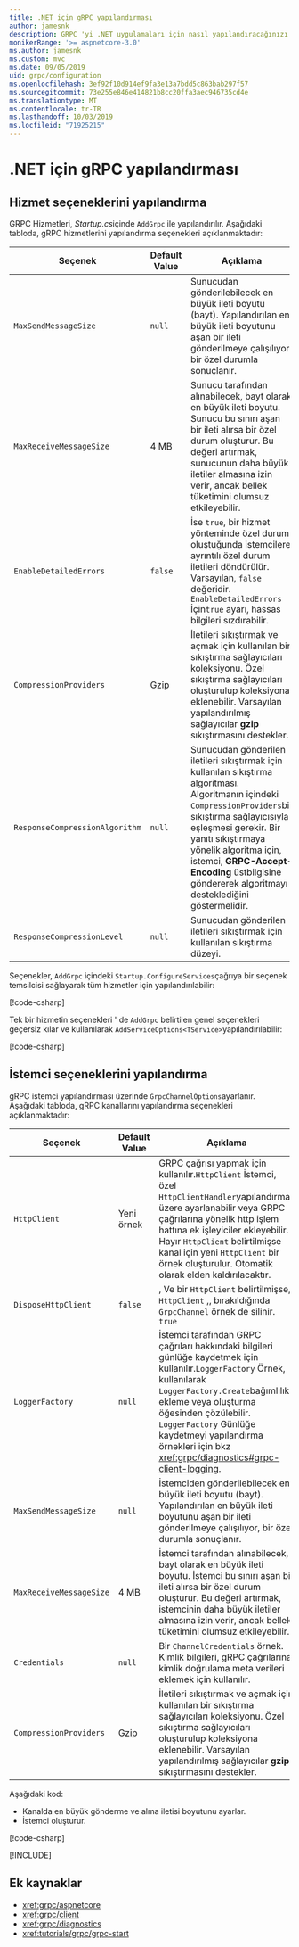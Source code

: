 ```yaml
---
title: .NET için gRPC yapılandırması
author: jamesnk
description: GRPC 'yi .NET uygulamaları için nasıl yapılandıracağınızı öğrenin.
monikerRange: '>= aspnetcore-3.0'
ms.author: jamesnk
ms.custom: mvc
ms.date: 09/05/2019
uid: grpc/configuration
ms.openlocfilehash: 3ef92f10d914ef9fa3e13a7bdd5c863bab297f57
ms.sourcegitcommit: 73e255e846e414821b8cc20ffa3aec946735cd4e
ms.translationtype: MT
ms.contentlocale: tr-TR
ms.lasthandoff: 10/03/2019
ms.locfileid: "71925215"
---
```

# <a name="grpc-for-net-configuration"></a>.NET için gRPC yapılandırması

## <a name="configure-services-options"></a>Hizmet seçeneklerini yapılandırma

GRPC Hizmetleri, *Startup.cs*içinde `AddGrpc` ile yapılandırılır. Aşağıdaki tabloda, gRPC hizmetlerini yapılandırma seçenekleri açıklanmaktadır:

| Seçenek | Default Value | Açıklama |
| ------ | ------------- | ----------- |
| `MaxSendMessageSize` | `null` | Sunucudan gönderilebilecek en büyük ileti boyutu (bayt). Yapılandırılan en büyük ileti boyutunu aşan bir ileti gönderilmeye çalışılıyor, bir özel durumla sonuçlanır. |
| `MaxReceiveMessageSize` | 4 MB | Sunucu tarafından alınabilecek, bayt olarak en büyük ileti boyutu. Sunucu bu sınırı aşan bir ileti alırsa bir özel durum oluşturur. Bu değeri artırmak, sunucunun daha büyük iletiler almasına izin verir, ancak bellek tüketimini olumsuz etkileyebilir. |
| `EnableDetailedErrors` | `false` | İse `true`, bir hizmet yönteminde özel durum oluştuğunda istemcilere ayrıntılı özel durum iletileri döndürülür. Varsayılan, `false` değeridir. `EnableDetailedErrors` İçin`true` ayarı, hassas bilgileri sızdırabilir. |
| `CompressionProviders` | Gzip | İletileri sıkıştırmak ve açmak için kullanılan bir sıkıştırma sağlayıcıları koleksiyonu. Özel sıkıştırma sağlayıcıları oluşturulup koleksiyona eklenebilir. Varsayılan yapılandırılmış sağlayıcılar **gzip** sıkıştırmasını destekler. |
| `ResponseCompressionAlgorithm` | `null` | Sunucudan gönderilen iletileri sıkıştırmak için kullanılan sıkıştırma algoritması. Algoritmanın içindeki `CompressionProviders`bir sıkıştırma sağlayıcısıyla eşleşmesi gerekir. Bir yanıtı sıkıştırmaya yönelik algoritma için, istemci, **GRPC-Accept-Encoding** üstbilgisine göndererek algoritmayı desteklediğini göstermelidir. |
| `ResponseCompressionLevel` | `null` | Sunucudan gönderilen iletileri sıkıştırmak için kullanılan sıkıştırma düzeyi. |

Seçenekler, `AddGrpc` içindeki `Startup.ConfigureServices`çağrıya bir seçenek temsilcisi sağlayarak tüm hizmetler için yapılandırılabilir:

[!code-csharp[](~/grpc/configuration/sample/GrcpService/Startup.cs?name=snippet)]

Tek bir hizmetin seçenekleri ' de `AddGrpc` belirtilen genel seçenekleri geçersiz kılar ve kullanılarak `AddServiceOptions<TService>`yapılandırılabilir:

[!code-csharp[](~/grpc/configuration/sample/GrcpService/Startup2.cs?name=snippet)]

## <a name="configure-client-options"></a>İstemci seçeneklerini yapılandırma

gRPC istemci yapılandırması üzerinde `GrpcChannelOptions`ayarlanır. Aşağıdaki tabloda, gRPC kanallarını yapılandırma seçenekleri açıklanmaktadır:

| Seçenek | Default Value | Açıklama |
| ------ | ------------- | ----------- |
| `HttpClient` | Yeni örnek | GRPC çağrısı yapmak için kullanılır.`HttpClient` İstemci, özel `HttpClientHandler`yapılandırmak üzere ayarlanabilir veya GRPC çağrılarına yönelik http işlem hattına ek işleyiciler ekleyebilir. Hayır `HttpClient` belirtilmişse kanal için yeni `HttpClient` bir örnek oluşturulur. Otomatik olarak elden kaldırılacaktır. |
| `DisposeHttpClient` | `false` | , Ve bir `HttpClient` belirtilmişse, `HttpClient` ,, bırakıldığında `GrpcChannel` örnek de silinir. `true` |
| `LoggerFactory` | `null` | İstemci tarafından GRPC çağrıları hakkındaki bilgileri günlüğe kaydetmek için kullanılır.`LoggerFactory` Örnek, kullanılarak `LoggerFactory.Create`bağımlılık ekleme veya oluşturma öğesinden çözülebilir. `LoggerFactory` Günlüğe kaydetmeyi yapılandırma örnekleri için bkz <xref:grpc/diagnostics#grpc-client-logging>. |
| `MaxSendMessageSize` | `null` | İstemciden gönderilebilecek en büyük ileti boyutu (bayt). Yapılandırılan en büyük ileti boyutunu aşan bir ileti gönderilmeye çalışılıyor, bir özel durumla sonuçlanır. |
| `MaxReceiveMessageSize` | 4 MB | İstemci tarafından alınabilecek, bayt olarak en büyük ileti boyutu. İstemci bu sınırı aşan bir ileti alırsa bir özel durum oluşturur. Bu değeri artırmak, istemcinin daha büyük iletiler almasına izin verir, ancak bellek tüketimini olumsuz etkileyebilir. |
| `Credentials` | `null` | Bir `ChannelCredentials` örnek. Kimlik bilgileri, gRPC çağrılarına kimlik doğrulama meta verileri eklemek için kullanılır. |
| `CompressionProviders` | Gzip | İletileri sıkıştırmak ve açmak için kullanılan bir sıkıştırma sağlayıcıları koleksiyonu. Özel sıkıştırma sağlayıcıları oluşturulup koleksiyona eklenebilir. Varsayılan yapılandırılmış sağlayıcılar **gzip** sıkıştırmasını destekler. |

Aşağıdaki kod:

* Kanalda en büyük gönderme ve alma iletisi boyutunu ayarlar.
* İstemci oluşturur.

[!code-csharp[](~/grpc/configuration/sample/Program.cs?name=snippet&highlight=3-8)]

[!INCLUDE[](~/includes/gRPCazure.md)]

## <a name="additional-resources"></a>Ek kaynaklar

* <xref:grpc/aspnetcore>
* <xref:grpc/client>
* <xref:grpc/diagnostics>
* <xref:tutorials/grpc/grpc-start>
